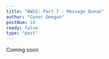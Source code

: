 ```yaml
---
title: "BWSS: Part 7 - Message Queue"
author: "Conor Deegan"
postNum: 14
ready: false
type: "post"
---
```


Coming soon
